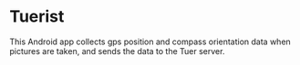 Tuerist
=======

This Android app collects gps position and compass orientation data when pictures are taken, and sends the data to the Tuer server.
